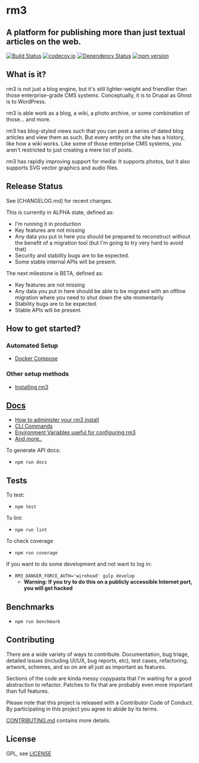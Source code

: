 rm3
===

A platform for publishing more than just textual articles on the web.
---------------------------------------------------------------------

[![Build Status](https://travis-ci.org/rm3web/rm3.svg?branch=master)](https://travis-ci.org/rm3web/rm3) [![codecov.io](http://codecov.io/github/rm3web/rm3/coverage.svg?branch=master)](http://codecov.io/github/rm3web/rm3?branch=master) [![Dependency Status](https://david-dm.org/rm3web/rm3.svg)](https://david-dm.org/rm3web/rm3) [![npm version](https://badge.fury.io/js/rm3.svg)](https://badge.fury.io/js/rm3)

What is it?
-----------

rm3 is not just a blog engine, but it's still lighter-weight and friendlier than those enterprise-grade CMS systems.  Conceptually, it is to Drupal as Ghost is to WordPress.

rm3 is able work as a blog, a wiki, a photo archive, or some combination of those... and more.

rm3 has blog-styled views such that you can post a series of dated blog articles and view them as such.  But every entity on the site has a history, like how a wiki works.  Like some of those enterprise CMS systems, you aren't restricted to just creating a mere list of posts.

rm3 has rapidly improving support for media:  It supports photos, but it also supports SVG vector graphics and audio files.  

Release Status
--------------

See [CHANGELOG.md] for recent changes.

This is currently in ALPHA state, defined as:
* I'm running it in production
* Key features are not missing
* Any data you put in here you should be prepared to reconstruct without the benefit of a migration tool (but I'm going to try very hard to avoid that)
* Security and stability bugs are to be expected.
* Some stable internal APIs will be present.

The next milestone is BETA, defined as:
* Key features are not missing
* Any data you put in here should be able to be migrated with an offline migration where you need to shut down the site momentarily
* Stability bugs are to be expected.
* Stable APIs will be present.

How to get started?
-------------------

### Automated Setup

 * [Docker Compose](https://github.com/rm3web/rm3-docker-compose)

### Other setup methods

 * [Installing rm3](docs/install.md)
 
[Docs](docs)
------------

 * [How to administer your rm3 install](docs/admin.md)
 * [CLI Commands](docs/cli.md)
 * [Environment Variables useful for configuring rm3](docs/cli.md)
 * [And more..](docs)

To generate API docs:

* `npm run docs`

Tests
-----

To test:

* `npm test`

To lint:

* `npm run lint`

To check coverage

* `npm run coverage`

If you want to do some development and not want to log in:

* `RM3_DANGER_FORCE_AUTH='wirehead' gulp develop`
  - **Warning: If you try to do this on a publicly accessible Internet port, you will get hacked**

Benchmarks
----------

* `npm run benchmark`

Contributing
------------

There are a wide variety of ways to contribute.  Documentation, bug triage, detailed issues (including UI/UX, bug reports, etc), test cases, refactoring, artwork, schemes, and so on are all just as important as features.

Sections of the code are kinda messy copypasta that I'm waiting for a good abstraction to refactor.  Patches to fix that are probably even more important than full features.

Please note that this project is released with a Contributor Code of Conduct. By participating in this project you agree to abide by its terms.

[CONTRIBUTING.md](CONTRIBUTING.md) contains more details.

License
-------

GPL, see [LICENSE](LICENSE)
